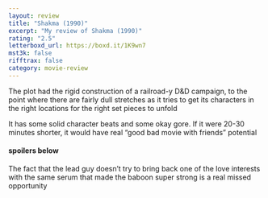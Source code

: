 ```yaml
---
layout: review
title: "Shakma (1990)"
excerpt: "My review of Shakma (1990)"
rating: "2.5"
letterboxd_url: https://boxd.it/1K9wn7
mst3k: false
rifftrax: false
category: movie-review
---
```


The plot had the rigid construction of a railroad-y D&D campaign, to the point where there are fairly dull stretches as it tries to get its characters in the right locations for the right set pieces to unfold

It has some solid character beats and some okay gore. If it were 20-30 minutes shorter, it would have real “good bad movie with friends” potential

#### spoilers below

The fact that the lead guy doesn’t try to bring back one of the love interests with the same serum that made the baboon super strong is a real missed opportunity
